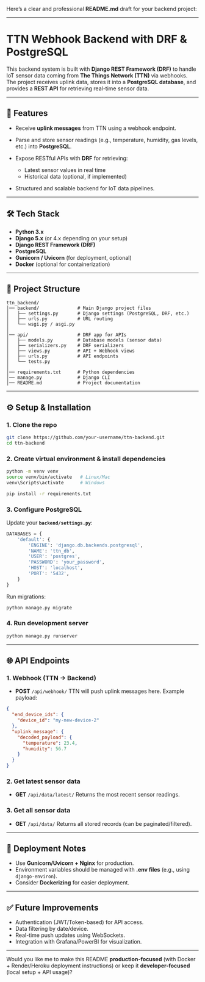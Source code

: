 Here’s a clear and professional **README.md** draft for your backend project:

---

# TTN Webhook Backend with DRF & PostgreSQL

This backend system is built with **Django REST Framework (DRF)** to handle IoT sensor data coming from **The Things Network (TTN)** via webhooks.
The project receives uplink data, stores it into a **PostgreSQL database**, and provides a **REST API** for retrieving real-time sensor data.

---

## 🚀 Features

* Receive **uplink messages** from TTN using a webhook endpoint.
* Parse and store sensor readings (e.g., temperature, humidity, gas levels, etc.) into **PostgreSQL**.
* Expose RESTful APIs with **DRF** for retrieving:

  * Latest sensor values in real time
  * Historical data (optional, if implemented)
* Structured and scalable backend for IoT data pipelines.

---

## 🛠️ Tech Stack

* **Python 3.x**
* **Django 5.x** (or 4.x depending on your setup)
* **Django REST Framework (DRF)**
* **PostgreSQL**
* **Gunicorn / Uvicorn** (for deployment, optional)
* **Docker** (optional for containerization)

---

## 📂 Project Structure

```
ttn_backend/
│── backend/              # Main Django project files
│   ├── settings.py       # Django settings (PostgreSQL, DRF, etc.)
│   ├── urls.py           # URL routing
│   └── wsgi.py / asgi.py
│
│── api/                  # DRF app for APIs
│   ├── models.py         # Database models (sensor data)
│   ├── serializers.py    # DRF serializers
│   ├── views.py          # API + Webhook views
│   ├── urls.py           # API endpoints
│   └── tests.py
│
│── requirements.txt      # Python dependencies
│── manage.py             # Django CLI
│── README.md             # Project documentation
```

---

## ⚙️ Setup & Installation

### 1. Clone the repo

```bash
git clone https://github.com/your-username/ttn-backend.git
cd ttn-backend
```

### 2. Create virtual environment & install dependencies

```bash
python -m venv venv
source venv/bin/activate   # Linux/Mac
venv\Scripts\activate      # Windows

pip install -r requirements.txt
```

### 3. Configure PostgreSQL

Update your **`backend/settings.py`**:

```python
DATABASES = {
    'default': {
        'ENGINE': 'django.db.backends.postgresql',
        'NAME': 'ttn_db',
        'USER': 'postgres',
        'PASSWORD': 'your_password',
        'HOST': 'localhost',
        'PORT': '5432',
    }
}
```

Run migrations:

```bash
python manage.py migrate
```

### 4. Run development server

```bash
python manage.py runserver
```

---

## 🌐 API Endpoints

### 1. Webhook (TTN → Backend)

* **POST** `/api/webhook/`
  TTN will push uplink messages here. Example payload:

```json
{
  "end_device_ids": {
    "device_id": "my-new-device-2"
  },
  "uplink_message": {
    "decoded_payload": {
      "temperature": 23.4,
      "humidity": 56.7
    }
  }
}
```

### 2. Get latest sensor data

* **GET** `/api/data/latest/`
  Returns the most recent sensor readings.

### 3. Get all sensor data

* **GET** `/api/data/`
  Returns all stored records (can be paginated/filtered).

---

## 📡 Deployment Notes

* Use **Gunicorn/Uvicorn + Nginx** for production.
* Environment variables should be managed with **.env files** (e.g., using `django-environ`).
* Consider **Dockerizing** for easier deployment.

---

## ✅ Future Improvements

* Authentication (JWT/Token-based) for API access.
* Data filtering by date/device.
* Real-time push updates using WebSockets.
* Integration with Grafana/PowerBI for visualization.

---

Would you like me to make this README **production-focused** (with Docker + Render/Heroku deployment instructions) or keep it **developer-focused** (local setup + API usage)?
